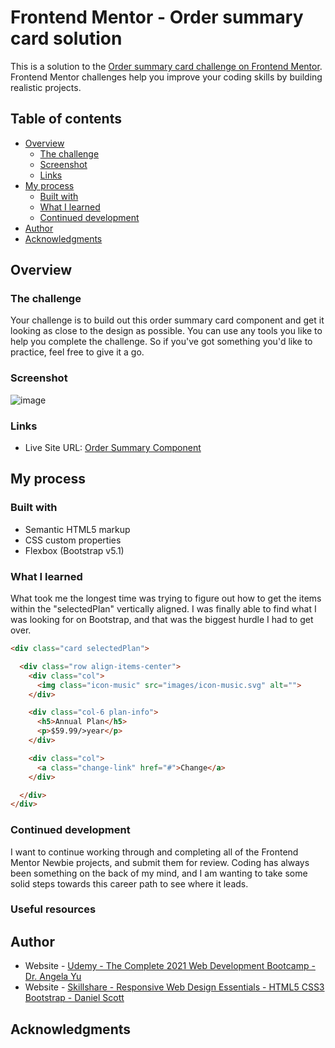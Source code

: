 # Frontend Mentor - Order summary card solution

This is a solution to the [Order summary card challenge on Frontend Mentor](https://www.frontendmentor.io/challenges/order-summary-component-QlPmajDUj). Frontend Mentor challenges help you improve your coding skills by building realistic projects.

## Table of contents

- [Overview](#overview)
  - [The challenge](#the-challenge)
  - [Screenshot](#screenshot)
  - [Links](#links)
- [My process](#my-process)
  - [Built with](#built-with)
  - [What I learned](#what-i-learned)
  - [Continued development](#continued-development)
- [Author](#author)
- [Acknowledgments](#acknowledgments)


## Overview

### The challenge

Your challenge is to build out this order summary card component and get it looking as close to the design as possible.
You can use any tools you like to help you complete the challenge. So if you've got something you'd like to practice, feel free to give it a go.

### Screenshot

![image](https://user-images.githubusercontent.com/90322735/134563022-7084dbe9-e8f9-42d6-9a14-6a3c8505e541.png)

### Links

- Live Site URL: [Order Summary Component](https://www.frontendmentor.io/challenges/order-summary-component-QlPmajDUj)

## My process

### Built with

- Semantic HTML5 markup
- CSS custom properties
- Flexbox (Bootstrap v5.1)

### What I learned

What took me the longest time was trying to figure out how to get the items within the "selectedPlan" vertically aligned.
I was finally able to find what I was looking for on Bootstrap, and that was the biggest hurdle I had to get over.

```html
<div class="card selectedPlan">

  <div class="row align-items-center">
    <div class="col">
      <img class="icon-music" src="images/icon-music.svg" alt="">
    </div>

    <div class="col-6 plan-info">
      <h5>Annual Plan</h5>
      <p>$59.99/>year</p>
    </div>

    <div class="col">
      <a class="change-link" href="#">Change</a>
    </div>

  </div>
</div>
```

### Continued development

I want to continue working through and completing all of the Frontend Mentor Newbie projects, and submit them for review.
Coding has always been something on the back of my mind, and I am wanting to take some solid steps towards this career path to see where it leads.

### Useful resources

## Author

- Website - [Udemy - The Complete 2021 Web Development Bootcamp - Dr. Angela Yu](https://www.udemy.com/course/the-complete-web-development-bootcamp/?src=sac&kw=)
- Website - [Skillshare - Responsive Web Design Essentials - HTML5 CSS3 Bootstrap - Daniel Scott](https://www.skillshare.com/classes/Responsive-Web-Design-Essentials-HTML5-CSS3-Bootstrap/236553264/projects)

## Acknowledgments
